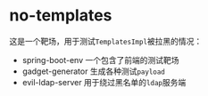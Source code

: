 # no-templates

这是一个靶场，用于测试`TemplatesImpl`被拉黑的情况：
- spring-boot-env 一个包含了前端的测试靶场
- gadget-generator 生成各种测试`payload`
- evil-ldap-server 用于绕过黑名单的`ldap`服务端

